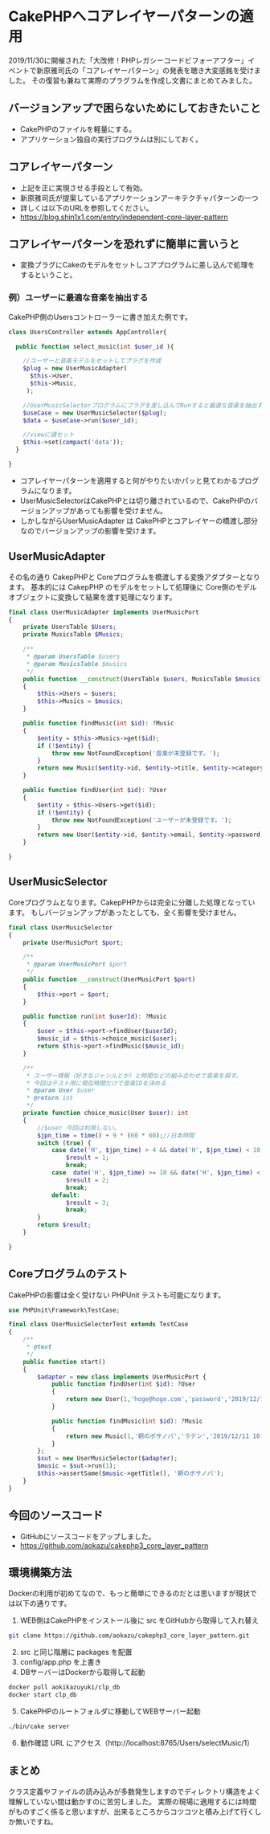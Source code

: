# CakePHPへコアレイヤーパターンの適用

2019/11/30に開催された「大改修！PHPレガシーコードビフォーアフター」イベントで新原雅司氏の「コアレイヤーパターン」の発表を聴き大変感銘を受けました。
その復習も兼ねて実際のプラグラムを作成し文書にまとめてみました。


## バージョンアップで困らないためにしておきたいこと
- CakePHPのファイルを軽量にする。
- アプリケーション独自の実行プログラムは別にしておく。

## コアレイヤーパターン
- 上記を正に実現させる手段として有効。
- 新原雅司氏が提案しているアプリケーションアーキテクチャパターンの一つ
- 詳しくは以下のURLを参照してください。
- https://blog.shin1x1.com/entry/independent-core-layer-pattern


## コアレイヤーパターンを恐れずに簡単に言いうと
- 変換プラグにCakeのモデルをセットしコアプログラムに差し込んで処理をするということ。


### 例）ユーザーに最適な音楽を抽出する

CakePHP側のUsersコントローラーに書き加えた例です。

```php
class UsersController extends AppController{

  public function select_music(int $user_id ){

    //ユーザーと音楽モデルをセットしてプラグを作成
    $plug = new UserMusicAdapter(
      $this->User,
      $this->Music,
     );

    //UserMusicSelectorプログラムにプラグを差し込んでRunすると最適な音楽を抽出する。
    $useCase = new UserMusicSelector($plug);
    $data = $useCase->run($user_id);

    //viewに値セット
    $this->set(compact('data'));
  }

}
```
- コアレイヤーパターンを適用すると何がやりたいかパッと見てわかるプログラムになります。
- UserMusicSelectorはCakePHPとは切り離されているので、CakePHPのバージョンアップがあっても影響を受けません。
- しかしながらUserMusicAdapter は CakePHPとコアレイヤーの橋渡し部分なのでバージョンアップの影響を受けます。

## UserMusicAdapter

その名の通り CakepPHPと Coreプログラムを橋渡しする変換アダプターとなります。
基本的には CakepPHP のモデルをセットして処理後に Core側のモデルオブジェクトに変換して結果を渡す処理になります。


```php
final class UserMusicAdapter implements UserMusicPort
{
    private UsersTable $Users;
    private MusicsTable $Musics;

    /**
     * @param UsersTable $users
     * @param MusicsTable $musics
     */
    public function __construct(UsersTable $users, MusicsTable $musics)
    {
        $this->Users = $users;
        $this->Musics = $musics;
    }

    public function findMusic(int $id): ?Music
    {
        $entity = $this->Musics->get($id);
        if (!$entity) {
            throw new NotFoundException('音楽が未登録です。');
        }
        return new Music($entity->id, $entity->title, $entity->category, $entity->created, $entity->modified);
    }

    public function findUser(int $id): ?User
    {
        $entity = $this->Users->get($id);
        if (!$entity) {
            throw new NotFoundException('ユーザーが未登録です。');
        }
        return new User($entity->id, $entity->email, $entity->password, $entity->created, $entity->modified);
    }

}
```

## UserMusicSelector

Coreプログラムとなります。CakepPHPからは完全に分離した処理となっています。
もしバージョンアップがあったとしても、全く影響を受けません。


```php
final class UserMusicSelector
{
    private UserMusicPort $port;

    /**
     * @param UserMusicPort $port
     */
    public function __construct(UserMusicPort $port)
    {
        $this->port = $port;
    }

    public function run(int $userId): ?Music
    {
        $user = $this->port->findUser($userId);
        $music_id = $this->choice_music($user);
        return $this->port->findMusic($music_id);
    }

    /**
     * ユーザー情報（好きなジャンルとか）と時間などの組み合わせで音楽を探す。
     * 今回はテスト用に現在時間だけで音楽IDを決める
     * @param User $user
     * @return int
     */
    private function choice_music(User $user): int
    {
        //$user 今回は利用しない。
        $jpn_time = time() + 9 * (60 * 60);//日本時間
        switch (true) {
            case date('H', $jpn_time) > 4 && date('H', $jpn_time) < 10:
                $result = 1;
                break;
            case  date('H', $jpn_time) >= 10 && date('H', $jpn_time) < 17:
                $result = 2;
                break;
            default:
                $result = 3;
                break;
        }
        return $result;
    }

}
```

## Coreプログラムのテスト

CakePHPの影響は全く受けない PHPUnit テストも可能になります。

```php
use PHPUnit\Framework\TestCase;

final class UserMusicSelectorTest extends TestCase
{
    /**
     * @test
     */
    public function start()
    {
        $adapter = new class implements UserMusicPort {
            public function findUser(int $id): ?User
            {
                return new User(1,'hoge@hoge.com','password','2019/12/11 10:00:00','2019/12/11 10:10:10');
            }

            public function findMusic(int $id): ?Music
            {
                return new Music(1,'朝のボサノバ','ラテン','2019/12/11 10:00:00','2019/12/11 10:10:10');
            }
        };
        $sut = new UserMusicSelector($adapter);
        $music = $sut->run(1);
        $this->assertSame($music->getTitle(), '朝のボサノバ');
    }
}

```

## 今回のソースコード

- GitHubにソースコードをアップしました。
- https://github.com/aokazu/cakephp3_core_layer_pattern

## 環境構築方法

Dockerの利用が初めてなので、もっと簡単にできるのだとは思いますが現状では以下の通りです。

1. WEB側はCakePHPをインストール後に src をGitHubから取得して入れ替え
```sh
git clone https://github.com/aokazu/cakephp3_core_layer_pattern.git
```
2. src と同じ階層に packages を配置
3. config/app.php を上書き
4. DBサーバーはDockerから取得して起動  
```sh
docker pull aokikazuyuki/clp_db
docker start clp_db
```
5. CakePHPのルートフォルダに移動してWEBサーバー起動  
```sh
./bin/cake server
```
6. 動作確認 URL にアクセス（http://localhost:8765/Users/selectMusic/1）


## まとめ

クラス定義やファイルの読み込みが多数発生しますのでディレクトリ構造をよく理解していない間は動かすのに苦労しました。
実際の現場に適用するには時間がものすごく係ると思いますが、出来るところからコツコツと積み上げて行くしか無いですね。
